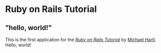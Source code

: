 # Ruby on Rails Tutorial
## "hello, world!"
This is the first application for the
[*Ruby on Rails Tutorial*](https://railstutorial.jp/)
by [Michael Hartl](https://www.michaelhartl.com/). Hello, world!
